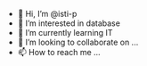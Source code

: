 - 👋 Hi, I’m @isti-p
- 👀 I’m interested in database
- 🌱 I’m currently learning IT
- 💞️ I’m looking to collaborate on ...
- 📫 How to reach me ...

<!---
isti-p/isti-p is a ✨ special ✨ repository because its `README.md` (this file) appears on your GitHub profile.
You can click the Preview link to take a look at your changes.
--->
